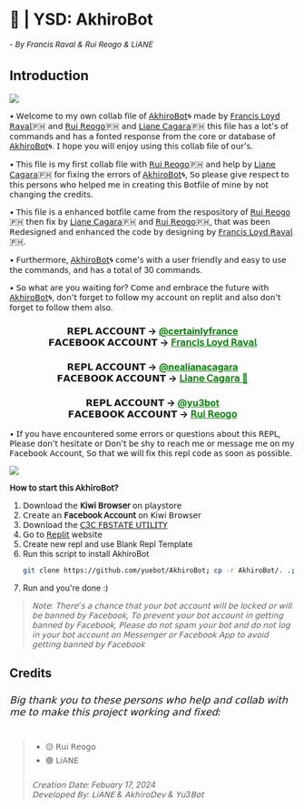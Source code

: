 <h1>🤖 | YSD: AkhiroBot<sub><sub><sub><sub><h6>- By Francis Raval & Rui Reogo & LiANE</h6></sub></sub></sub>
Introduction</h1>

<img align="center" src="https://i.postimg.cc/J4StDcpg/lv-0-20240217160135-ezgif-com-video-to-gif-converter.gif"/>

• 𝖶𝖾𝗅𝖼𝗈𝗆𝖾 𝗍𝗈 𝗆𝗒 𝗈𝗐𝗇 𝖼𝗈𝗅𝗅𝖺𝖻 𝖿𝗂𝗅𝖾 𝗈𝖿 [𝖠𝗄𝗁𝗂𝗋𝗈𝖡𝗈𝗍](https://replit.com/@certainlyfrance/AkhiroBot)🌀 𝗆𝖺𝖽𝖾 𝖻𝗒 [𝖥𝗋𝖺𝗇𝖼𝗂𝗌 𝖫𝗈𝗒𝖽 𝖱𝖺𝗏𝖺𝗅](https://replit.com/@certainlyfrance)🇵🇭 𝖺𝗇𝖽 [𝖱𝗎𝗂 𝖱𝖾𝗈𝗀𝗈](https://replit.com/@yu3bot)🇵🇭 𝖺𝗇𝖽 [𝖫𝗂𝖺𝗇𝖾 𝖢𝖺𝗀𝖺𝗋𝖺](https://replit.com/@nealianacagara)🇵🇭 𝗍𝗁𝗂𝗌 𝖿𝗂𝗅𝖾 𝗁𝖺𝗌 𝖺 𝗅𝗈𝗍'𝗌 𝗈𝖿 𝖼𝗈𝗆𝗆𝖺𝗇𝖽𝗌 𝖺𝗇𝖽 𝗁𝖺𝗌 𝖺 𝖿𝗈𝗇𝗍𝖾𝖽 𝗋𝖾𝗌𝗉𝗈𝗇𝗌𝖾 𝖿𝗋𝗈𝗆 𝗍𝗁𝖾 𝖼𝗈𝗋𝖾 𝗈𝗋 𝖽𝖺𝗍𝖺𝖻𝖺𝗌𝖾 𝗈𝖿 [𝖠𝗄𝗁𝗂𝗋𝗈𝖡𝗈𝗍](https://replit.com/@certainlyfrance/AkhiroBot)🌀. 𝖨 𝗁𝗈𝗉𝖾 𝗒𝗈𝗎 𝗐𝗂𝗅𝗅 𝖾𝗇𝗃𝗈𝗒 𝗎𝗌𝗂𝗇𝗀 𝗍𝗁𝗂𝗌 𝖼𝗈𝗅𝗅𝖺𝖻 𝖿𝗂𝗅𝖾 𝗈𝖿 𝗈𝗎𝗋'𝗌.

• 𝖳𝗁𝗂𝗌 𝖿𝗂𝗅𝖾 𝗂𝗌 𝗆𝗒 𝖿𝗂𝗋𝗌𝗍 𝖼𝗈𝗅𝗅𝖺𝖻 𝖿𝗂𝗅𝖾 𝗐𝗂𝗍𝗁 [𝖱𝗎𝗂 𝖱𝖾𝗈𝗀𝗈](https://replit.com/@yu3bot)🇵🇭 𝖺𝗇𝖽 𝗁𝖾𝗅𝗉 𝖻𝗒 [𝖫𝗂𝖺𝗇𝖾 𝖢𝖺𝗀𝖺𝗋𝖺](https://replit.com/@nealianacagara)🇵🇭 𝖿𝗈𝗋 𝖿𝗂𝗑𝗂𝗇𝗀 𝗍𝗁𝖾 𝖾𝗋𝗋𝗈𝗋𝗌 𝗈𝖿 [𝖠𝗄𝗁𝗂𝗋𝗈𝖡𝗈𝗍](https://replit.com/@certainlyfrance/AkhiroBot)🌀, 𝖲𝗈 𝗉𝗅𝖾𝖺𝗌𝖾 𝗀𝗂𝗏𝖾 𝗋𝖾𝗌𝗉𝖾𝖼𝗍 𝗍𝗈 𝗍𝗁𝗂𝗌 𝗉𝖾𝗋𝗌𝗈𝗇𝗌 𝗐𝗁𝗈 𝗁𝖾𝗅𝗉𝖾𝖽 𝗆𝖾 𝗂𝗇 𝖼𝗋𝖾𝖺𝗍𝗂𝗇𝗀 𝗍𝗁𝗂𝗌 𝖡𝗈𝗍𝖿𝗂𝗅𝖾 𝗈𝖿 𝗆𝗂𝗇𝖾 𝖻𝗒 𝗇𝗈𝗍 𝖼𝗁𝖺𝗇𝗀𝗂𝗇𝗀 𝗍𝗁𝖾 𝖼𝗋𝖾𝖽𝗂𝗍𝗌.

• 𝖳𝗁𝗂𝗌 𝖿𝗂𝗅𝖾 𝗂𝗌 𝖺 𝖾𝗇𝗁𝖺𝗇𝖼𝖾𝖽 𝖻𝗈𝗍𝖿𝗂𝗅𝖾 𝖼𝖺𝗆𝖾 𝖿𝗋𝗈𝗆 𝗍𝗁𝖾 𝗋𝖾𝗌𝗉𝗈𝗌𝗂𝗍𝗈𝗋𝗒 𝗈𝖿 [𝖱𝗎𝗂 𝖱𝖾𝗈𝗀𝗈](https://replit.com/@yu3bot)🇵🇭 𝗍𝗁𝖾𝗇 𝖿𝗂𝗑 𝖻𝗒 [𝖫𝗂𝖺𝗇𝖾 𝖢𝖺𝗀𝖺𝗋𝖺](https://replit.com/@nealianacagara)🇵🇭 𝖺𝗇𝖽 [𝖱𝗎𝗂 𝖱𝖾𝗈𝗀𝗈](https://replit.com/@yu3bot)🇵🇭, 𝗍𝗁𝖺𝗍 𝗐𝖺𝗌 𝖻𝖾𝖾𝗇 𝖱𝖾𝖽𝖾𝗌𝗂𝗀𝗇𝖾𝖽 𝖺𝗇𝖽 𝖾𝗇𝗁𝖺𝗇𝖼𝖾𝖽 𝗍𝗁𝖾 𝖼𝗈𝖽𝖾 𝖻𝗒 𝖽𝖾𝗌𝗂𝗀𝗇𝗂𝗇𝗀 𝖻𝗒 [𝖥𝗋𝖺𝗇𝖼𝗂𝗌 𝖫𝗈𝗒𝖽 𝖱𝖺𝗏𝖺𝗅](https://replit.com/@certainlyfrancis)🇵🇭.

• 𝖥𝗎𝗋𝗍𝗁𝖾𝗋𝗆𝗈𝗋𝖾, [𝖠𝗄𝗁𝗂𝗋𝗈𝖡𝗈𝗍](https://replit.com/@certainlyfrance/AkhiroBot)🌀 𝖼𝗈𝗆𝖾'𝗌 𝗐𝗂𝗍𝗁 𝖺 𝗎𝗌𝖾𝗋 𝖿𝗋𝗂𝖾𝗇𝖽𝗅𝗒 𝖺𝗇𝖽 𝖾𝖺𝗌𝗒 𝗍𝗈 𝗎𝗌𝖾 𝗍𝗁𝖾 𝖼𝗈𝗆𝗆𝖺𝗇𝖽𝗌, 𝖺𝗇𝖽 𝗁𝖺𝗌 𝖺 𝗍𝗈𝗍𝖺𝗅 𝗈𝖿 30 𝖼𝗈𝗆𝗆𝖺𝗇𝖽𝗌.

• 𝖲𝗈 𝗐𝗁𝖺𝗍 𝖺𝗋𝖾 𝗒𝗈𝗎 𝗐𝖺𝗂𝗍𝗂𝗇𝗀 𝖿𝗈𝗋? 𝖢𝗈𝗆𝖾 𝖺𝗇𝖽 𝖾𝗆𝖻𝗋𝖺𝖼𝖾 𝗍𝗁𝖾 𝖿𝗎𝗍𝗎𝗋𝖾 𝗐𝗂𝗍𝗁 [𝖠𝗄𝗁𝗂𝗋𝗈𝖡𝗈𝗍](https://replit.com/@certainlyfrance/AkhiroBot)🌀, 𝖽𝗈𝗇'𝗍 𝖿𝗈𝗋𝗀𝖾𝗍 𝗍𝗈 𝖿𝗈𝗅𝗅𝗈𝗐 𝗆𝗒 𝖺𝖼𝖼𝗈𝗎𝗇𝗍 𝗈𝗇 𝗋𝖾𝗉𝗅𝗂𝗍 𝖺𝗇𝖽 𝖺𝗅𝗌𝗈 𝖽𝗈𝗇'𝗍 𝖿𝗈𝗋𝗀𝖾𝗍 𝗍𝗈 𝖿𝗈𝗅𝗅𝗈𝗐 𝗍𝗁𝖾𝗆 𝖺𝗅𝗌𝗈.

<div align="center">
      <h3>𝗥𝗘𝗣𝗟 𝗔𝗖𝗖𝗢𝗨𝗡𝗧 ->
      <a href="https://replit.com/@certainlyfrance" style="color: green;">@certainlyfrance</a>
        <br>
  𝗙𝗔𝗖𝗘𝗕𝗢𝗢𝗞 𝗔𝗖𝗖𝗢𝗨𝗡𝗧 ->
  <a href="https://www.facebook.com/61554222594723" style="color: green;">𝖥𝗋𝖺𝗇𝖼𝗂𝗌 𝖫𝗈𝗒𝖽 𝖱𝖺𝗏𝖺𝗅 </a></h3></div>

<div align="center">
    <h3>𝗥𝗘𝗣𝗟 𝗔𝗖𝗖𝗢𝗨𝗡𝗧 ->
    <a href="https://replit.com/@nealianacagara" style="color: green;">@nealianacagara</a>
      <br>
𝗙𝗔𝗖𝗘𝗕𝗢𝗢𝗞 𝗔𝗖𝗖𝗢𝗨𝗡𝗧 ->
<a href="https://www.facebook.com/nealiana.kaye.cagara" style="color: green;">𝖫𝗂𝖺𝗇𝖾 𝖢𝖺𝗀𝖺𝗋𝖺 🎀</a></h3></div>

<div align="center">
    <h3>𝗥𝗘𝗣𝗟 𝗔𝗖𝗖𝗢𝗨𝗡𝗧 ->
    <a href="https://replit.com/@yu3bot" style="color: green;">@yu3bot</a>
      <br>
𝗙𝗔𝗖𝗘𝗕𝗢𝗢𝗞 𝗔𝗖𝗖𝗢𝗨𝗡𝗧 ->
<a href="https://www.facebook.com/ruinaigel.reogo.5" style="color: green;">𝖱𝗎𝗂 𝖱𝖾𝗈𝗀𝗈</a></h3></div>

• 𝖨𝖿 𝗒𝗈𝗎 𝗁𝖺𝗏𝖾 𝖾𝗇𝖼𝗈𝗎𝗇𝗍𝖾𝗋𝖾𝖽 𝗌𝗈𝗆𝖾 𝖾𝗋𝗋𝗈𝗋𝗌 𝗈𝗋 𝗊𝗎𝖾𝗌𝗍𝗂𝗈𝗇𝗌 𝖺𝖻𝗈𝗎𝗍 𝗍𝗁𝗂𝗌 𝖱𝖤𝖯𝖫, 𝖯𝗅𝖾𝖺𝗌𝖾 𝖽𝗈𝗇'𝗍 𝗁𝖾𝗌𝗂𝗍𝖺𝗍𝖾 𝗈𝗋 𝖣𝗈𝗇'𝗍 𝖻𝖾 𝗌𝗁𝗒 𝗍𝗈 𝗋𝖾𝖺𝖼𝗁 𝗆𝖾 𝗈𝗋 𝗆𝖾𝗌𝗌𝖺𝗀𝖾 𝗆𝖾 𝗈𝗇 𝗆𝗒 𝖥𝖺𝖼𝖾𝖻𝗈𝗈𝗄 𝖠𝖼𝖼𝗈𝗎𝗇𝗍, 𝖲𝗈 𝗍𝗁𝖺𝗍 𝗐𝖾 𝗐𝗂𝗅𝗅 𝖿𝗂𝗑 𝗍𝗁𝗂𝗌 𝗋𝖾𝗉𝗅 𝖼𝗈𝖽𝖾 𝖺𝗌 𝗌𝗈𝗈𝗇 𝖺𝗌 𝗉𝗈𝗌𝗌𝗂𝖻𝗅𝖾.

<img align="center" src="https://i.postimg.cc/44B5yKFR/Screenshot-20231222-205143.png"/>

**𝖧𝗈𝗐 𝗍𝗈 𝗌𝗍𝖺𝗋𝗍 𝗍𝗁𝗂𝗌 𝖠𝗄𝗁𝗂𝗋𝗈𝖡𝗈𝗍?**

1. 𝖣𝗈𝗐𝗇𝗅𝗈𝖺𝖽 𝗍𝗁𝖾 **𝖪𝗂𝗐𝗂 𝖡𝗋𝗈𝗐𝗌𝖾𝗋** 𝗈𝗇 𝗉𝗅𝖺𝗒𝗌𝗍𝗈𝗋𝖾
2. 𝖢𝗋𝖾𝖺𝗍𝖾 𝖺𝗇 **𝖥𝖺𝖼𝖾𝖻𝗈𝗈𝗄 𝖠𝖼𝖼𝗈𝗎𝗇𝗍** 𝗈𝗇 𝖪𝗂𝗐𝗂 𝖡𝗋𝗈𝗐𝗌𝖾𝗋
3. 𝖣𝗈𝗐𝗇𝗅𝗈𝖺𝖽 𝗍𝗁𝖾 [𝖢3𝖢 𝖥𝖡𝖲𝖳𝖠𝖳𝖤 𝖴𝖳𝖨𝖫𝖨𝖳𝖸](https://github.com/c3cbot/c3c-fbstate/archive/refs/tags/1.4.zip?fbclid=IwAR1lDyEme-_LjO-SwxLFFTZKqHnD9u-SyhstBY8oYBMjc-jGQKdW7WRVd_E)
4. 𝖦𝗈 𝗍𝗈 [𝖱𝖾𝗉𝗅𝗂𝗍](https://replit.com/) 𝗐𝖾𝖻𝗌𝗂𝗍𝖾
5. Create new repl and use Blank Repl Template
6. Run this script to install AkhiroBot
   ```bash
   git clone https://github.com/yuebot/AkhiroBot; cp -r AkhiroBot/. .; rm -r AkhiroBot
   ```
7. Run and you're done :)

> _𝖭𝗈𝗍𝖾: 𝖳𝗁𝖾𝗋𝖾'𝗌 𝖺 𝖼𝗁𝖺𝗇𝖼𝖾 𝗍𝗁𝖺𝗍 𝗒𝗈𝗎𝗋 𝖻𝗈𝗍 𝖺𝖼𝖼𝗈𝗎𝗇𝗍 𝗐𝗂𝗅𝗅 𝖻𝖾 𝗅𝗈𝖼𝗄𝖾𝖽 𝗈𝗋 𝗐𝗂𝗅𝗅 𝖻𝖾 𝖻𝖺𝗇𝗇𝖾𝖽 𝖻𝗒 𝖥𝖺𝖼𝖾𝖻𝗈𝗈𝗄, 𝖳𝗈 𝗉𝗋𝖾𝗏𝖾𝗇𝗍 𝗒𝗈𝗎𝗋 𝖻𝗈𝗍 𝖺𝖼𝖼𝗈𝗎𝗇𝗍 𝗂𝗇 𝗀𝖾𝗍𝗍𝗂𝗇𝗀 𝖻𝖺𝗇𝗇𝖾𝖽 𝖻𝗒 𝖥𝖺𝖼𝖾𝖻𝗈𝗈𝗄, 𝖯𝗅𝖾𝖺𝗌𝖾 𝖽𝗈 𝗇𝗈𝗍 𝗌𝗉𝖺𝗆 𝗒𝗈𝗎𝗋 𝖻𝗈𝗍 𝖺𝗇𝖽 𝖽𝗈 𝗇𝗈𝗍 𝗅𝗈𝗀 𝗂𝗇 𝗒𝗈𝗎𝗋 𝖻𝗈𝗍 𝖺𝖼𝖼𝗈𝗎𝗇𝗍 𝗈𝗇 𝖬𝖾𝗌𝗌𝖾𝗇𝗀𝖾𝗋 𝗈𝗋 𝖥𝖺𝖼𝖾𝖻𝗈𝗈𝗄 𝖠𝗉𝗉 𝗍𝗈 𝖺𝗏𝗈𝗂𝖽 𝗀𝖾𝗍𝗍𝗂𝗇𝗀 𝖻𝖺𝗇𝗇𝖾𝖽 𝖻𝗒 𝖥𝖺𝖼𝖾𝖻𝗈𝗈𝗄_

<h2>Credits<sub><h6>𝖡𝗂𝗀 𝗍𝗁𝖺𝗇𝗄 𝗒𝗈𝗎 𝗍𝗈 𝗍𝗁𝖾𝗌𝖾 𝗉𝖾𝗋𝗌𝗈𝗇𝗌 𝗐𝗁𝗈 𝗁𝖾𝗅𝗉 𝖺𝗇𝖽 𝖼𝗈𝗅𝗅𝖺𝖻 𝗐𝗂𝗍𝗁 𝗆𝖾 𝗍𝗈 𝗆𝖺𝗄𝖾 𝗍𝗁𝗂𝗌 𝗉𝗋𝗈𝗃𝖾𝖼𝗍 𝗐𝗈𝗋𝗄𝗂𝗇𝗀 𝖺𝗇𝖽 𝖿𝗂𝗑𝖾𝖽:</h6></sub></h2>

> - 🟡 𝖱𝗎𝗂 𝖱𝖾𝗈𝗀𝗈
> - 🟢 𝖫𝗂𝖠𝖭𝖤
> <h6>𝖢𝗋𝖾𝖺𝗍𝗂𝗈𝗇 𝖣𝖺𝗍𝖾: Febuary 17, 2024<br>𝖣𝖾𝗏𝖾𝗅𝗈𝗉𝖾𝖽 𝖡𝗒: 𝖫𝗂𝖠𝖭𝖤 & 𝖠𝗄𝗁𝗂𝗋𝗈𝖣𝖾𝗏 & 𝖸𝗎3𝖡𝗈𝗍</h6>
